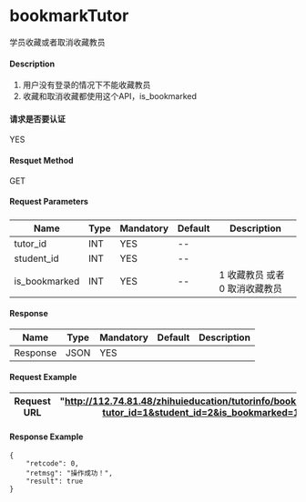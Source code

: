 # bookmarkTutor
学员收藏或者取消收藏教员

#### Description
1. 用户没有登录的情况下不能收藏教员
2. 收藏和取消收藏都使用这个API，is_bookmarked
 

#### 请求是否要认证
YES

#### Resquet Method
GET
#### Request Parameters

#####
| Name | Type | Mandatory | Default | Description |
| -- | -- | -- | -- | -- |
| tutor_id | INT | YES | -- |  |
| student_id | INT | YES | -- |  |
| is_bookmarked | INT | YES | -- | 1 收藏教员 或者 0 取消收藏教员 |




#### Response
| Name | Type | Mandatory | Default | Description |
| -- | -- | -- | -- | -- |
| Response | JSON | YES| |   |


#### Request Example

|Request URL | "http://112.74.81.48/zhihuieducation/tutorinfo/bookmarkTutor?tutor_id=1&student_id=2&is_bookmarked=1" |
| --| -- |


#### Response Example

```
{
    "retcode": 0,
    "retmsg": "操作成功！",
    "result": true
}
```






